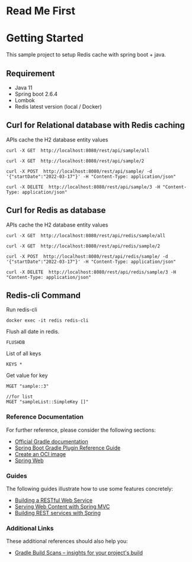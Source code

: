 # Read Me First

# Getting Started

This sample project to setup Redis cache with spring boot + java.

## Requirement
* Java 11
* Spring boot 2.6.4
* Lombok
* Redis latest version (local / Docker)

## Curl for Relational database with Redis caching 

APIs cache the H2 database entity values

````
curl -X GET  http://localhost:8080/rest/api/sample/all

curl -X GET  http://localhost:8080/rest/api/sample/2

curl -X POST  http://localhost:8080/rest/api/sample/ -d '{"startDate":"2022-03-17"}' -H "Content-Type: application/json"

curl -X DELETE  http://localhost:8080/rest/api/sample/3 -H "Content-Type: application/json"

````

## Curl for Redis as database 

APIs cache the H2 database entity values

````
curl -X GET  http://localhost:8080/rest/api/redis/sample/all

curl -X GET  http://localhost:8080/rest/api/redis/sample/2

curl -X POST  http://localhost:8080/rest/api/redis/sample/ -d '{"startDate":"2022-03-17"}' -H "Content-Type: application/json"

curl -X DELETE  http://localhost:8080/rest/api/redis/sample/3 -H "Content-Type: application/json"

````


## Redis-cli Command

Run redis-cli
````
docker exec -it redis redis-cli
````
Flush all date in redis.
````
FLUSHDB
````

List of all keys

````
KEYS *
````
Get value for key

````
MGET "sample::3"

//for list
MGET "sampleList::SimpleKey []" 
````

### Reference Documentation
For further reference, please consider the following sections:

* [Official Gradle documentation](https://docs.gradle.org)
* [Spring Boot Gradle Plugin Reference Guide](https://docs.spring.io/spring-boot/docs/2.6.4/gradle-plugin/reference/html/)
* [Create an OCI image](https://docs.spring.io/spring-boot/docs/2.6.4/gradle-plugin/reference/html/#build-image)
* [Spring Web](https://docs.spring.io/spring-boot/docs/2.6.4/reference/htmlsingle/#boot-features-developing-web-applications)

### Guides
The following guides illustrate how to use some features concretely:

* [Building a RESTful Web Service](https://spring.io/guides/gs/rest-service/)
* [Serving Web Content with Spring MVC](https://spring.io/guides/gs/serving-web-content/)
* [Building REST services with Spring](https://spring.io/guides/tutorials/bookmarks/)

### Additional Links
These additional references should also help you:

* [Gradle Build Scans – insights for your project's build](https://scans.gradle.com#gradle)

